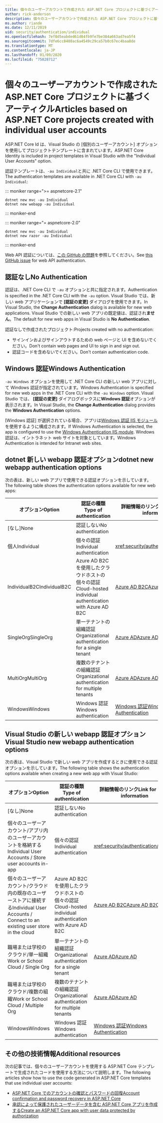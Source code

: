 ```yaml
---
title: 個々のユーザーアカウントで作成された ASP.NET Core プロジェクトに基づくアーティクル
author: rick-anderson
description: 個々のユーザーアカウントで作成された ASP.NET Core プロジェクトに基づいて、記事を発見します。
ms.author: riande
ms.date: 12/11/2019
uid: security/authentication/individual
ms.openlocfilehash: 7ef0d5eabded61d04fb9fe7be384a663ad7ea5f4
ms.sourcegitcommit: 7dfe6cc8408ac6a4549c29ca57b0c67ec4baa8de
ms.translationtype: MT
ms.contentlocale: ja-JP
ms.lasthandoff: 01/09/2020
ms.locfileid: "75828712"
---
```

# <a name="articles-based-on-aspnet-core-projects-created-with-individual-user-accounts"></a><span data-ttu-id="197fe-103">個々のユーザーアカウントで作成された ASP.NET Core プロジェクトに基づくアーティクル</span><span class="sxs-lookup"><span data-stu-id="197fe-103">Articles based on ASP.NET Core projects created with individual user accounts</span></span>

<span data-ttu-id="197fe-104">ASP.NET Core Id は、Visual Studio の [個別のユーザーアカウント] オプションを使用してプロジェクトテンプレートに含まれています。</span><span class="sxs-lookup"><span data-stu-id="197fe-104">ASP.NET Core Identity is included in project templates in Visual Studio with the "Individual User Accounts" option.</span></span>

<span data-ttu-id="197fe-105">認証テンプレートは、`-au Individual`と共に .NET Core CLI で使用できます。</span><span class="sxs-lookup"><span data-stu-id="197fe-105">The authentication templates are available in .NET Core CLI with `-au Individual`:</span></span>

::: moniker range=">= aspnetcore-2.1"

```dotnetcli
dotnet new mvc -au Individual
dotnet new webapp -au Individual
```

::: moniker-end

::: moniker range="= aspnetcore-2.0"

```dotnetcli
dotnet new mvc -au Individual
dotnet new razor -au Individual
```

::: moniker-end

<span data-ttu-id="197fe-106">Web API 認証については、[この GitHub の問題](https://github.com/dotnet/AspNetCore/issues/5833)を参照してください。</span><span class="sxs-lookup"><span data-stu-id="197fe-106">See [this GitHub issue](https://github.com/dotnet/AspNetCore/issues/5833) for web API authentication.</span></span>

<a name="no"></a>

## <a name="no-authentication"></a><span data-ttu-id="197fe-107">認証なし</span><span class="sxs-lookup"><span data-stu-id="197fe-107">No Authentication</span></span>

<span data-ttu-id="197fe-108">認証は、.NET Core CLI で `-au` オプションと共に指定されます。</span><span class="sxs-lookup"><span data-stu-id="197fe-108">Authentication is specified in the .NET Core CLI with the `-au` option.</span></span> <span data-ttu-id="197fe-109">Visual Studio では、新しい web アプリケーションで **[認証の変更]** ダイアログを使用できます。</span><span class="sxs-lookup"><span data-stu-id="197fe-109">In Visual Studio, the **Change Authentication** dialog is available for new web applications.</span></span> <span data-ttu-id="197fe-110">Visual Studio での新しい web アプリの既定値は、認証され**ません**。</span><span class="sxs-lookup"><span data-stu-id="197fe-110">The default for new web apps in Visual Studio is **No Authentication**.</span></span>

<span data-ttu-id="197fe-111">認証なしで作成されたプロジェクト:</span><span class="sxs-lookup"><span data-stu-id="197fe-111">Projects created with no authentication:</span></span>

* <span data-ttu-id="197fe-112">サインインおよびサインアウトするための web ページと UI を含めないでください。</span><span class="sxs-lookup"><span data-stu-id="197fe-112">Don't contain web pages and UI to sign in and sign out.</span></span>
* <span data-ttu-id="197fe-113">認証コードを含めないでください。</span><span class="sxs-lookup"><span data-stu-id="197fe-113">Don't contain authentication code.</span></span>

<a name="win"></a>

## <a name="windows-authentication"></a><span data-ttu-id="197fe-114">Windows 認証</span><span class="sxs-lookup"><span data-stu-id="197fe-114">Windows Authentication</span></span>

<span data-ttu-id="197fe-115">`-au Windows` オプションを使用して .NET Core CLI の新しい web アプリに対して Windows 認証が指定されています。</span><span class="sxs-lookup"><span data-stu-id="197fe-115">Windows Authentication is specified for new web apps in the .NET Core CLI with the `-au Windows` option.</span></span> <span data-ttu-id="197fe-116">Visual Studio では、 **[認証の変更]** ダイアログボックスに**Windows 認証**オプションが表示されます。</span><span class="sxs-lookup"><span data-stu-id="197fe-116">In Visual Studio, the **Change Authentication** dialog provides the **Windows Authentication** options.</span></span>

<span data-ttu-id="197fe-117">[Windows 認証] が選択されている場合、アプリは[Windows 認証 IIS モジュール](xref:host-and-deploy/iis/modules)を使用するように構成されます。</span><span class="sxs-lookup"><span data-stu-id="197fe-117">If Windows Authentication is selected, the app is configured to use the [Windows Authentication IIS module](xref:host-and-deploy/iis/modules).</span></span> <span data-ttu-id="197fe-118">Windows 認証は、イントラネット web サイトを対象としています。</span><span class="sxs-lookup"><span data-stu-id="197fe-118">Windows Authentication is intended for Intranet web sites.</span></span>

## <a name="dotnet-new-webapp-authentication-options"></a><span data-ttu-id="197fe-119">dotnet 新しい webapp 認証オプション</span><span class="sxs-lookup"><span data-stu-id="197fe-119">dotnet new webapp authentication options</span></span>

<span data-ttu-id="197fe-120">次の表は、新しい web アプリで使用できる認証オプションを示しています。</span><span class="sxs-lookup"><span data-stu-id="197fe-120">The following table shows the authentication options available for new web apps:</span></span>

| <span data-ttu-id="197fe-121">オプション</span><span class="sxs-lookup"><span data-stu-id="197fe-121">Option</span></span> | <span data-ttu-id="197fe-122">認証の種類</span><span class="sxs-lookup"><span data-stu-id="197fe-122">Type of authentication</span></span> | <span data-ttu-id="197fe-123">詳細情報のリンク</span><span class="sxs-lookup"><span data-stu-id="197fe-123">Link for more information</span></span> |
 | ----------------- | ------------ | ---------- |
| <span data-ttu-id="197fe-124">[なし]</span><span class="sxs-lookup"><span data-stu-id="197fe-124">None</span></span>            |  <span data-ttu-id="197fe-125">認証しない</span><span class="sxs-lookup"><span data-stu-id="197fe-125">No authentication</span></span> | | 
| <span data-ttu-id="197fe-126">個人</span><span class="sxs-lookup"><span data-stu-id="197fe-126">Individual</span></span>      |  <span data-ttu-id="197fe-127">個々の認証</span><span class="sxs-lookup"><span data-stu-id="197fe-127">Individual authentication</span></span> | <xref:security/authentication/identity>
| <span data-ttu-id="197fe-128">IndividualB2C</span><span class="sxs-lookup"><span data-stu-id="197fe-128">IndividualB2C</span></span>   |  <span data-ttu-id="197fe-129">Azure AD B2C を使用したクラウドホストの個々の認証</span><span class="sxs-lookup"><span data-stu-id="197fe-129">Cloud-hosted individual authentication with Azure AD B2C</span></span> | [<span data-ttu-id="197fe-130">Azure AD B2C</span><span class="sxs-lookup"><span data-stu-id="197fe-130">Azure AD B2C</span></span>](/azure/active-directory-b2c/) |
| <span data-ttu-id="197fe-131">SingleOrg</span><span class="sxs-lookup"><span data-stu-id="197fe-131">SingleOrg</span></span>       |  <span data-ttu-id="197fe-132">単一テナントの組織認証</span><span class="sxs-lookup"><span data-stu-id="197fe-132">Organizational authentication for a single tenant</span></span> | [<span data-ttu-id="197fe-133">Azure AD</span><span class="sxs-lookup"><span data-stu-id="197fe-133">Azure AD</span></span>](/azure/active-directory/develop/quickstart-v2-aspnet-core-webapp) |
| <span data-ttu-id="197fe-134">MultiOrg</span><span class="sxs-lookup"><span data-stu-id="197fe-134">MultiOrg</span></span>        |  <span data-ttu-id="197fe-135">複数のテナントの組織認証</span><span class="sxs-lookup"><span data-stu-id="197fe-135">Organizational authentication for multiple tenants</span></span> | [<span data-ttu-id="197fe-136">Azure AD</span><span class="sxs-lookup"><span data-stu-id="197fe-136">Azure AD</span></span>](/azure/active-directory/develop/quickstart-v2-aspnet-core-webapp) |
| <span data-ttu-id="197fe-137">Windows</span><span class="sxs-lookup"><span data-stu-id="197fe-137">Windows</span></span>         |  <span data-ttu-id="197fe-138">Windows 認証</span><span class="sxs-lookup"><span data-stu-id="197fe-138">Windows authentication</span></span> | [<span data-ttu-id="197fe-139">Windows 認証</span><span class="sxs-lookup"><span data-stu-id="197fe-139">Windows Authentication</span></span>](xref:security/authentication/windowsauth)

## <a name="visual-studio-new-webapp-authentication-options"></a><span data-ttu-id="197fe-140">Visual Studio の新しい webapp 認証オプション</span><span class="sxs-lookup"><span data-stu-id="197fe-140">Visual Studio new webapp authentication options</span></span>

<span data-ttu-id="197fe-141">次の表は、Visual Studio で新しい web アプリを作成するときに使用できる認証オプションを示しています。</span><span class="sxs-lookup"><span data-stu-id="197fe-141">The following table shows the authentication options available when creating a new web app with Visual Studio:</span></span>

| <span data-ttu-id="197fe-142">オプション</span><span class="sxs-lookup"><span data-stu-id="197fe-142">Option</span></span> | <span data-ttu-id="197fe-143">認証の種類</span><span class="sxs-lookup"><span data-stu-id="197fe-143">Type of authentication</span></span> | <span data-ttu-id="197fe-144">詳細情報のリンク</span><span class="sxs-lookup"><span data-stu-id="197fe-144">Link for more information</span></span> |
 | ----------------- | ------------ | ---------- |
| <span data-ttu-id="197fe-145">[なし]</span><span class="sxs-lookup"><span data-stu-id="197fe-145">None</span></span>            |  <span data-ttu-id="197fe-146">認証しない</span><span class="sxs-lookup"><span data-stu-id="197fe-146">No authentication</span></span> | | 
| <span data-ttu-id="197fe-147">個々のユーザーアカウント/アプリ内のユーザーアカウントを格納する</span><span class="sxs-lookup"><span data-stu-id="197fe-147">Individual User Accounts / Store user accounts in-app</span></span> |  <span data-ttu-id="197fe-148">個々の認証</span><span class="sxs-lookup"><span data-stu-id="197fe-148">Individual authentication</span></span> | <xref:security/authentication/identity> |
| <span data-ttu-id="197fe-149">個々のユーザーアカウント/クラウド内の既存のユーザーストアに接続する</span><span class="sxs-lookup"><span data-stu-id="197fe-149">Individual User Accounts / Connect to an existing user store in the cloud</span></span> |  <span data-ttu-id="197fe-150">Azure AD B2C を使用したクラウドホストの個々の認証</span><span class="sxs-lookup"><span data-stu-id="197fe-150">Cloud-hosted individual authentication with Azure AD B2C</span></span> | [<span data-ttu-id="197fe-151">Azure AD B2C</span><span class="sxs-lookup"><span data-stu-id="197fe-151">Azure AD B2C</span></span>](/azure/active-directory-b2c/) |
| <span data-ttu-id="197fe-152">職場または学校のクラウド/単一組織</span><span class="sxs-lookup"><span data-stu-id="197fe-152">Work or School Cloud / Single Org</span></span>  |  <span data-ttu-id="197fe-153">単一テナントの組織認証</span><span class="sxs-lookup"><span data-stu-id="197fe-153">Organizational authentication for a single tenant</span></span> | [<span data-ttu-id="197fe-154">Azure AD</span><span class="sxs-lookup"><span data-stu-id="197fe-154">Azure AD</span></span>](/azure/active-directory/develop/quickstart-v2-aspnet-core-webapp) |
| <span data-ttu-id="197fe-155">職場または学校のクラウド/複数の組織</span><span class="sxs-lookup"><span data-stu-id="197fe-155">Work or School Cloud / Multiple Org</span></span> |  <span data-ttu-id="197fe-156">複数のテナントの組織認証</span><span class="sxs-lookup"><span data-stu-id="197fe-156">Organizational authentication for multiple tenants</span></span> | [<span data-ttu-id="197fe-157">Azure AD</span><span class="sxs-lookup"><span data-stu-id="197fe-157">Azure AD</span></span>](/azure/active-directory/develop/quickstart-v2-aspnet-core-webapp) |
| <span data-ttu-id="197fe-158">Windows</span><span class="sxs-lookup"><span data-stu-id="197fe-158">Windows</span></span>         |  <span data-ttu-id="197fe-159">Windows 認証</span><span class="sxs-lookup"><span data-stu-id="197fe-159">Windows authentication</span></span> | [<span data-ttu-id="197fe-160">Windows 認証</span><span class="sxs-lookup"><span data-stu-id="197fe-160">Windows Authentication</span></span>](xref:security/authentication/windowsauth)

## <a name="additional-resources"></a><span data-ttu-id="197fe-161">その他の技術情報</span><span class="sxs-lookup"><span data-stu-id="197fe-161">Additional resources</span></span>

<span data-ttu-id="197fe-162">次の記事では、個々のユーザーアカウントを使用する ASP.NET Core テンプレートで生成されたコードを使用する方法について説明します。</span><span class="sxs-lookup"><span data-stu-id="197fe-162">The following articles show how to use the code generated in ASP.NET Core templates that use individual user accounts:</span></span>

* [<span data-ttu-id="197fe-163">ASP.NET Core でのアカウントの確認とパスワードの回復</span><span class="sxs-lookup"><span data-stu-id="197fe-163">Account confirmation and password recovery in ASP.NET Core</span></span>](xref:security/authentication/accconfirm)
* [<span data-ttu-id="197fe-164">承認によって保護されたユーザーデータを含む ASP.NET Core アプリを作成する</span><span class="sxs-lookup"><span data-stu-id="197fe-164">Create an ASP.NET Core app with user data protected by authorization</span></span>](xref:security/authorization/secure-data)
